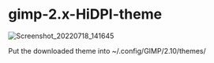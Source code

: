 # gimp-2.x-HiDPI-theme


![Screenshot_20220718_141645](https://user-images.githubusercontent.com/42098407/179509270-a53b2321-011d-45dc-b2cb-dcc11212694b.png)

Put the downloaded theme into ~/.config/GIMP/2.10/themes/
